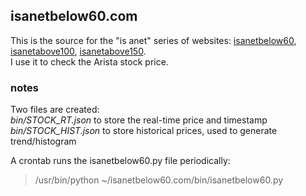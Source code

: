 ## isanetbelow60.com

This is the source for the "is anet" series of websites: <a href =http://www.isanetbelow60.com>isanetbelow60</a>, <a href =http://www.isanetabove100.com>isanetabove100</a>, <a href =http://www.isanetabove150.com>isanetabove150</a>.
<br>
I use it to check the Arista stock price.

### notes
Two files are created:
<br>
*bin/STOCK_RT.json* to store the real-time price and timestamp
<br>
*bin/STOCK_HIST.json* to store historical prices, used to generate trend/histogram

A crontab runs the isanetbelow60.py file periodically:
> /usr/bin/python ~/isanetbelow60.com/bin/isanetbelow60.py
